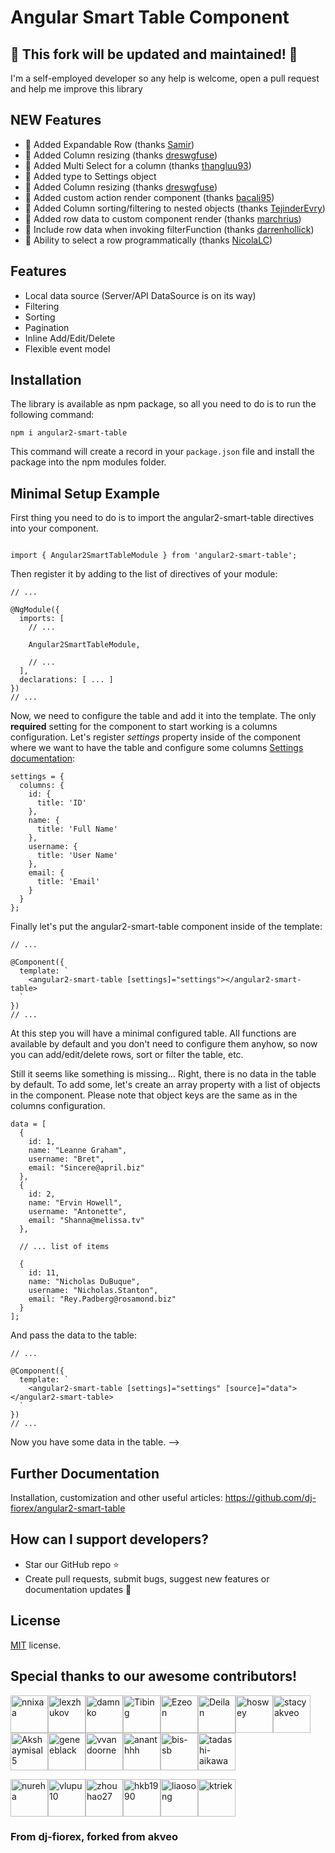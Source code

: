 # Angular Smart Table Component


## 🚀 This fork will be updated and maintained! 🚀

I'm a self-employed developer so any help is welcome, open a pull request and help me improve this library

## NEW Features
* 🚀 Added Expandable Row (thanks [Samir](https://github.com/mominsamir))
* 🚀 Added Column resizing (thanks [dreswgfuse](https://github.com/dreswgfuse))
* 🚀 Added Multi Select for a column (thanks [thangluu93](https://github.com/thangluu93))
* 🚀 Added type to Settings object
* 🚀 Added Column resizing (thanks [dreswgfuse](https://github.com/dreswgfuse))
* 🚀 Added custom action render component (thanks [bacali95](https://github.com/bacali95))
* 🚀 Added Column sorting/filtering to nested objects (thanks [TejinderEvry](https://github.com/TejinderEvry))
* 🚀 Added row data to custom component render (thanks [marchrius](https://github.com/marchrius))
* 🚀 Include row data when invoking filterFunction (thanks [darrenhollick](https://github.com/darrenhollick))
* 🚀 Ability to select a row programmatically (thanks [NicolaLC](https://github.com/NicolaLC))


## Features
* Local data source (Server/API DataSource is on its way)
* Filtering
* Sorting
* Pagination
* Inline Add/Edit/Delete
* Flexible event model

## Installation

The library is available as npm package, so all you need to do is to run the following command:

```
npm i angular2-smart-table
```

This command will create a record in your `package.json` file and install the package into the npm modules folder.



## Minimal Setup Example

First thing you need to do is to import the angular2-smart-table directives into your component.

```

import { Angular2SmartTableModule } from 'angular2-smart-table';

```

Then register it by adding to the list of directives of your module:

```
// ...

@NgModule({
  imports: [
    // ...
    
    Angular2SmartTableModule,
    
    // ...
  ],
  declarations: [ ... ]
})
// ...
```

Now, we need to configure the table and add it into the template. The only <strong>required</strong> setting for the component to start working is a columns configuration.
Let's register <i>settings</i> property inside of the component where we want to have the table and configure some columns [Settings documentation](https://github.com/dj-fiorex/angular2-smart-table):
    
```
settings = {
  columns: {
    id: {
      title: 'ID'
    },
    name: {
      title: 'Full Name'
    },
    username: {
      title: 'User Name'
    },
    email: {
      title: 'Email'
    }
  }
};
```

Finally let's put the angular2-smart-table component inside of the template:

```
// ...

@Component({
  template: `
    <angular2-smart-table [settings]="settings"></angular2-smart-table>
  `
})
// ...
```
At this step you will have a minimal configured table. All functions are available by default and you don't need to configure them anyhow, so now you can add/edit/delete rows, sort or filter the table, etc.
 
Still it seems like something is missing... Right, there is no data in the table by default. To add some, let's create an array property with a list of objects in the component. Please note that object keys are the same as in the columns configuration.

```
data = [
  {
    id: 1,
    name: "Leanne Graham",
    username: "Bret",
    email: "Sincere@april.biz"
  },
  {
    id: 2,
    name: "Ervin Howell",
    username: "Antonette",
    email: "Shanna@melissa.tv"
  },
  
  // ... list of items
  
  {
    id: 11,
    name: "Nicholas DuBuque",
    username: "Nicholas.Stanton",
    email: "Rey.Padberg@rosamond.biz"
  }
];
```

And pass the data to the table:

```
// ...

@Component({
  template: `
    <angular2-smart-table [settings]="settings" [source]="data"></angular2-smart-table>
  `
})
// ...
```

Now you have some data in the table. -->
 
## Further Documentation
Installation, customization and other useful articles: https://github.com/dj-fiorex/angular2-smart-table

## How can I support developers?
- Star our GitHub repo :star:
- Create pull requests, submit bugs, suggest new features or documentation updates :wrench:


## License
[MIT](LICENSE.txt) license.

## Special thanks to our awesome contributors!

[<img alt="nnixaa" src="https://avatars0.githubusercontent.com/u/230527?v=3&s=60" width="60">](https://github.com/nnixaa)[<img alt="lexzhukov" src="https://avatars0.githubusercontent.com/u/12192373?v=3&s=60" width="60">](https://github.com/lexzhukov)[<img alt="damnko" src="https://avatars2.githubusercontent.com/u/680205?v=3&s=60" width="60">](https://github.com/damnko)[<img alt="Tibing" src="https://avatars2.githubusercontent.com/u/17410089?v=3&s=60" width="60">](https://github.com/Tibing)[<img alt="Ezeon" src="https://avatars0.githubusercontent.com/u/21973741?v=3&s=60" width="60">](https://github.com/Ezeon)[<img alt="Deilan" src="https://avatars1.githubusercontent.com/u/4777512?v=3&s=60" width="60">](https://github.com/Deilan)[<img alt="hoswey" src="https://avatars0.githubusercontent.com/u/3689445?v=3&s=60" width="60">](https://github.com/hoswey)[<img alt="stacyakveo" src="https://avatars2.githubusercontent.com/u/27723447?v=3&s=60" width="60">](https://github.com/stacyakveo)[<img alt="Akshaymisal5" src="https://avatars3.githubusercontent.com/u/15906551?v=3&s=60" width="60">](https://github.com/Akshaymisal5)[<img alt="geneeblack" src="https://avatars0.githubusercontent.com/u/282525?v=3&s=60" width="60">](https://github.com/geneeblack)[<img alt="vvandoorne" src="https://avatars2.githubusercontent.com/u/26658175?v=3&s=60" width="60">](https://github.com/vvandoorne)[<img alt="ananthhh" src="https://avatars1.githubusercontent.com/u/3583234?v=3&s=60" width="60">](https://github.com/ananthhh)[<img alt="bis-sb" src="https://avatars1.githubusercontent.com/u/22668001?v=3&s=60" width="60">](https://github.com/bis-sb)[<img alt="tadashi-aikawa" src="https://avatars1.githubusercontent.com/u/9500018?v=3&s=60" width="60">](https://github.com/tadashi-aikawa)

[<img alt="nureha" src="https://avatars2.githubusercontent.com/u/7064537?v=3&s=60" width="60">](https://github.com/nureha)[<img alt="vlupu10" src="https://avatars1.githubusercontent.com/u/3597512?v=3&s=60" width="60">](https://github.com/vlupu10)[<img alt="zhouhao27" src="https://avatars1.githubusercontent.com/u/8099731?v=3&s=60" width="60">](https://github.com/zhouhao27)[<img alt="hkb1990" src="https://avatars1.githubusercontent.com/u/2637138?v=3&s=60" width="60">](https://github.com/hkb1990)[<img alt="liaosong" src="https://avatars0.githubusercontent.com/u/3927282?v=3&s=60" width="60">](https://github.com/liaosong)[<img alt="ktriek" src="https://avatars2.githubusercontent.com/u/4461059?v=3&s=60" width="60">](https://github.com/ktriek)

### From dj-fiorex, forked from akveo

